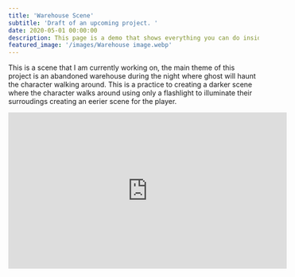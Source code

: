 ```yaml
---
title: 'Warehouse Scene'
subtitle: 'Draft of an upcoming project. '
date: 2020-05-01 00:00:00
description: This page is a demo that shows everything you can do inside portfolio and blog posts.
featured_image: '/images/Warehouse image.webp'
---
```

This is a scene that I am currently working on, the main theme of this project is an abandoned warehouse during the night where ghost will haunt the character walking around. This is a practice to creating a darker scene where the character walks around using only a flashlight to illuminate their surroudings creating an eerier scene for the player.

<iframe width="560" height="315" src="https://www.youtube.com/embed/VbdWYFEycF8" title="YouTube video player" frameborder="0" allow="accelerometer; autoplay; clipboard-write; encrypted-media; gyroscope; picture-in-picture; web-share" allowfullscreen></iframe>